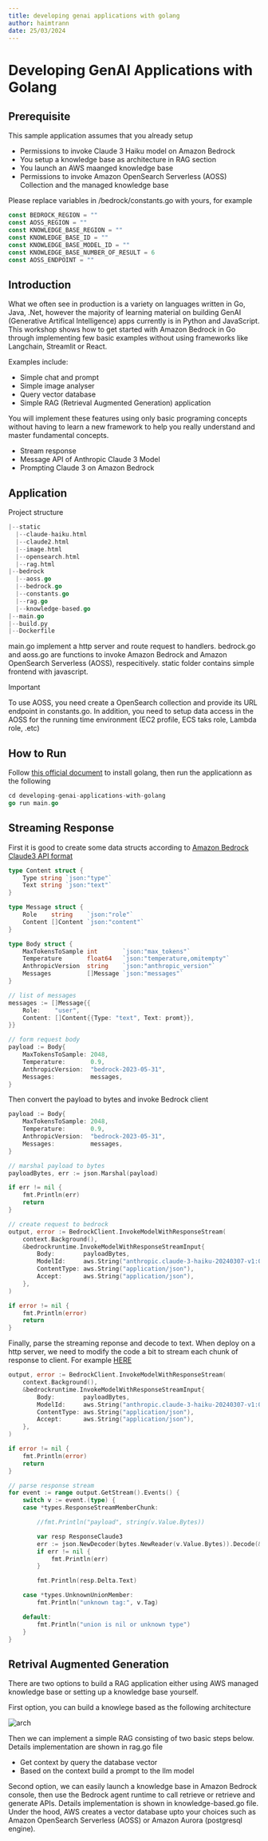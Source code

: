 ```yaml
---
title: developing genai applications with golang
author: haimtrann
date: 25/03/2024
---
```


# Developing GenAI Applications with Golang

## Prerequisite

This sample application assumes that you already setup

- Permissions to invoke Claude 3 Haiku model on Amazon Bedrock
- You setup a knowledge base as architecture in RAG section
- You launch an AWS maanged knowledge base
- Permissions to invoke Amazon OpenSearch Serverless (AOSS) Collection and the managed knowledge base

Please replace variables in /bedrock/constants.go with yours, for example

```go
const BEDROCK_REGION = ""
const AOSS_REGION = ""
const KNOWLEDGE_BASE_REGION = ""
const KNOWLEDGE_BASE_ID = ""
const KNOWLEDGE_BASE_MODEL_ID = ""
const KNOWLEDGE_BASE_NUMBER_OF_RESULT = 6
const AOSS_ENDPOINT = ""
```

## Introduction

What we often see in production is a variety on languages written in Go, Java, .Net, however the majority of learning material on building GenAI (Generative Artifical Intelligence) apps currently is in Python and JavaScript. This workshop shows how to get started with Amazon Bedrock in Go through implementing few basic examples without using frameworks like Langchain, Streamlit or React.

Examples include:

- Simple chat and prompt
- Simple image analyser
- Query vector database
- Simple RAG (Retrieval Augmented Generation) application

You will implement these features using only basic programing concepts without having to learn a new framework to help you really understand and master fundamental concepts.

- Stream response
- Message API of Anthropic Claude 3 Model
- Prompting Claude 3 on Amazon Bedrock

## Application

Project structure

```go
|--static
  |--claude-haiku.html
  |--claude2.html
  |--image.html
  |--opensearch.html
  |--rag.html
|--bedrock
  |--aoss.go
  |--bedrock.go
  |--constants.go
  |--rag.go
  |--knowledge-based.go
|--main.go
|--build.py
|--Dockerfile
```

main.go implement a http server and route request to handlers. bedrock.go and aoss.go are functions to invoke Amazon Bedrock and Amazon OpenSearch Serverless (AOSS), respecitively. static folder contains simple frontend with javascript.

> [!IMPORTANT]  
> To use AOSS, you need create a OpenSearch collection and provide its URL endpoint in constants.go. In addition, you need to setup data access in the AOSS for the running time environment (EC2 profile, ECS taks role, Lambda role, .etc)

## How to Run

Follow [this official document](https://go.dev/doc/install) to install golang, then run the applicationn as the following

```go
cd developing-genai-applications-with-golang
go run main.go
```

## Streaming Response

First it is good to create some data structs according to [Amazon Bedrock Claude3 API format]()

```go
type Content struct {
	Type string `json:"type"`
	Text string `json:"text"`
}

type Message struct {
	Role    string    `json:"role"`
	Content []Content `json:"content"`
}

type Body struct {
	MaxTokensToSample int       `json:"max_tokens"`
	Temperature       float64   `json:"temperature,omitempty"`
	AnthropicVersion  string    `json:"anthropic_version"`
	Messages          []Message `json:"messages"`
}

// list of messages
messages := []Message{{
	Role:    "user",
	Content: []Content{{Type: "text", Text: promt}},
}}

// form request body
payload := Body{
	MaxTokensToSample: 2048,
	Temperature:       0.9,
	AnthropicVersion:  "bedrock-2023-05-31",
	Messages:          messages,
}
```

Then convert the payload to bytes and invoke Bedrock client

```go
payload := Body{
	MaxTokensToSample: 2048,
	Temperature:       0.9,
	AnthropicVersion:  "bedrock-2023-05-31",
	Messages:          messages,
}

// marshal payload to bytes
payloadBytes, err := json.Marshal(payload)

if err != nil {
	fmt.Println(err)
	return
}

// create request to bedrock
output, error := BedrockClient.InvokeModelWithResponseStream(
	context.Background(),
	&bedrockruntime.InvokeModelWithResponseStreamInput{
		Body:        payloadBytes,
		ModelId:     aws.String("anthropic.claude-3-haiku-20240307-v1:0"),
		ContentType: aws.String("application/json"),
		Accept:      aws.String("application/json"),
	},
)

if error != nil {
	fmt.Println(error)
	return
}
```

Finally, parse the streaming reponse and decode to text. When deploy on a http server, we need to modify the code a bit to stream each chunk of response to client. For example [HERE]()

```go
output, error := BedrockClient.InvokeModelWithResponseStream(
	context.Background(),
	&bedrockruntime.InvokeModelWithResponseStreamInput{
		Body:        payloadBytes,
		ModelId:     aws.String("anthropic.claude-3-haiku-20240307-v1:0"),
		ContentType: aws.String("application/json"),
		Accept:      aws.String("application/json"),
	},
)

if error != nil {
	fmt.Println(error)
	return
}

// parse response stream
for event := range output.GetStream().Events() {
	switch v := event.(type) {
	case *types.ResponseStreamMemberChunk:

		//fmt.Println("payload", string(v.Value.Bytes))

		var resp ResponseClaude3
		err := json.NewDecoder(bytes.NewReader(v.Value.Bytes)).Decode(&resp)
		if err != nil {
			fmt.Println(err)
		}

		fmt.Println(resp.Delta.Text)

	case *types.UnknownUnionMember:
		fmt.Println("unknown tag:", v.Tag)

	default:
		fmt.Println("union is nil or unknown type")
	}
}
```

## Retrival Augmented Generation

There are two options to build a RAG application either using AWS managed knowledge base or setting up a knowledge base yourself.

First option, you can build a knowlege based as the following architecture

![arch](./assets/arch.png)

Then we can implement a simple RAG consisting of two basic steps below. Details implementation are shown in rag.go file

- Get context by query the database vector
- Based on the context build a prompt to the llm model

Second option, we can easily launch a knowledge base in Amazon Bedrock console, then use the Bedrock agent runtime to call retrieve or retrieve and generate APIs. Details implementation is shown in knowledge-based.go file. Under the hood, AWS creates a vector database upto your choices such as Amazon OpenSearch Serverless (AOSS) or Amazon Aurora (postgresql engine).

